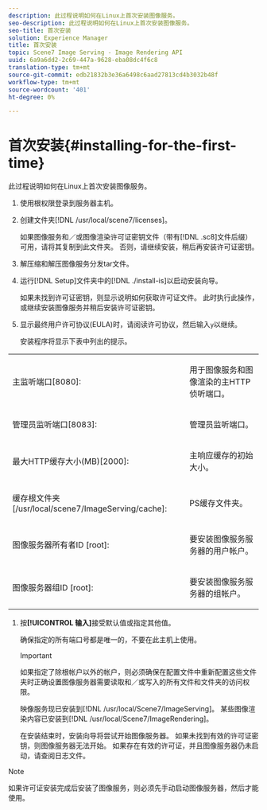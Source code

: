 ```yaml
---
description: 此过程说明如何在Linux上首次安装图像服务。
seo-description: 此过程说明如何在Linux上首次安装图像服务。
seo-title: 首次安装
solution: Experience Manager
title: 首次安装
topic: Scene7 Image Serving - Image Rendering API
uuid: 6a9a6dd2-2c69-447a-9628-eba08dc4f6c8
translation-type: tm+mt
source-git-commit: edb21832b3e36a6498c6aad27813cd4b3032b48f
workflow-type: tm+mt
source-wordcount: '401'
ht-degree: 0%

---
```



# 首次安装{#installing-for-the-first-time}

此过程说明如何在Linux上首次安装图像服务。

1. 使用根权限登录到服务器主机。
1. 创建文件夹[!DNL /usr/local/scene7/licenses]。

   如果图像服务和／或图像渲染许可证密钥文件（带有[!DNL .sc8]文件后缀）可用，请将其复制到此文件夹。 否则，请继续安装，稍后再安装许可证密钥。
1. 解压缩和解压图像服务分发tar文件。
1. 运行[!DNL Setup]文件夹中的[!DNL ./install-is]以启动安装向导。

   如果未找到许可证密钥，则显示说明如何获取许可证文件。 此时执行此操作，或继续安装图像服务并稍后安装许可证密钥。
1. 显示最终用户许可协议(EULA)时，请阅读许可协议，然后输入`y`以继续。

   安装程序将显示下表中列出的提示。

<table id="table_0E7B673CAD8E4C5EB72F8283A0DDEFC8"> 
 <tbody> 
  <tr> 
   <td colname="col1"> <p><span class="codeph"> 主监听端口[8080]:</span> </p> </td> 
   <td colname="col2"> <p>用于图像服务和图像渲染的主HTTP侦听端口。 </p> </td> 
  </tr> 
  <tr> 
   <td colname="col1"> <p><span class="codeph"> 管理员监听端口[8083]:</span> </p> </td> 
   <td colname="col2"> <p>管理员监听端口。 </p> </td> 
  </tr> 
  <tr> 
   <td colname="col1"> <p><span class="codeph"> 最大HTTP缓存大小(MB)[2000]:</span> </p> </td> 
   <td colname="col2"> <p>主响应缓存的初始大小。 </p> </td> 
  </tr> 
  <tr> 
   <td colname="col1"> <p><span class="codeph"> 缓存根文件夹[/usr/local/scene7/ImageServing/cache]:</span> </p> </td> 
   <td colname="col2"> <p>PS缓存文件夹。 </p> </td> 
  </tr> 
  <tr> 
   <td colname="col1"> <p><span class="codeph"> 图像服务器所有者ID [root]:</span> </p> </td> 
   <td colname="col2"> <p>要安装图像服务服务器的用户帐户。 </p> </td> 
  </tr> 
  <tr> 
   <td colname="col1"> <p><span class="codeph"> 图像服务器组ID [root]:</span> </p> </td> 
   <td colname="col2"> <p>要安装图像服务服务器的组帐户。 </p> </td> 
  </tr> 
 </tbody> 
</table>

1. 按&#x200B;**[!UICONTROL 输入]**&#x200B;接受默认值或指定其他值。

   确保指定的所有端口号都是唯一的，不要在此主机上使用。

   >[!IMPORTANT]
   >
   >如果指定了除根帐户以外的帐户，则必须确保在配置文件中重新配置这些文件夹时正确设置图像服务器需要读取和／或写入的所有文件和文件夹的访问权限。
   >
   >映像服务现已安装到[!DNL /usr/local/Scene7/ImageServing]。 某些图像渲染内容已安装到[!DNL /usr/local/Scene7/ImageRendering]。
   >
   >在安装结束时，安装向导将尝试开始图像服务器。 如果未找到有效的许可证密钥，则图像服务器无法开始。 如果存在有效的许可证，并且图像服务器仍未启动，请查阅日志文件。

>[!NOTE]
>
>如果许可证安装完成后安装了图像服务，则必须先手动启动图像服务器，然后才能使用。
